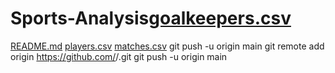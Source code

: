 # Sports-Analysis[goalkeepers.csv](https://github.com/user-attachments/files/20215920/goalkeepers.csv)
[README.md](https://github.com/user-attachments/files/20215918/README.md)
[players.csv](https://github.com/user-attachments/files/20215915/players.csv)
[matches.csv](https://github.com/user-attachments/files/20215908/matches.csv)
git push -u origin main
git remote add origin https://github.com/<your-username>/<your-repo-name>.git
git push -u origin main
